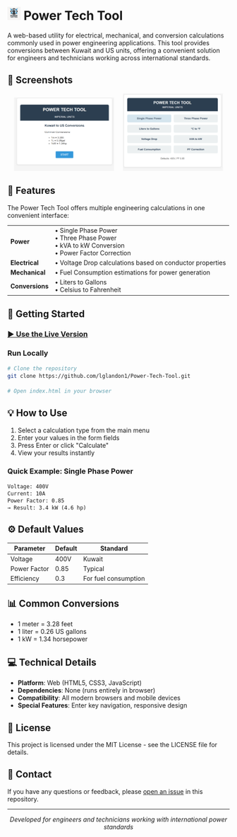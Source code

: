 # <img src="https://github.com/lglandon1/Power-Tech-Tool/blob/main/Light%20Icon.png" alt="Tool Icon" width="30" height="30"> Power Tech Tool

A web-based utility for electrical, mechanical, and conversion calculations commonly used in power engineering applications. This tool provides conversions between Kuwait and US units, offering a convenient solution for engineers and technicians working across international standards.

## 📱 Screenshots

<p align="center">
  <img src="https://github.com/lglandon1/Power-Tech-Tool/blob/main/Screenshot%202025-03-31%201.png" alt="Main Menu" width="45%">
  &nbsp; &nbsp;
  <img src="https://github.com/lglandon1/Power-Tech-Tool/blob/main/Screenshot%202025-03-31%202.png" alt="Calculator Screen" width="45%">
</p>

## 🔧 Features

The Power Tech Tool offers multiple engineering calculations in one convenient interface:

<table>
  <tr>
    <td><b>Power</b></td>
    <td>
      • Single Phase Power <br>
      • Three Phase Power <br>
      • kVA to kW Conversion <br>
      • Power Factor Correction
    </td>
  </tr>
  <tr>
    <td><b>Electrical</b></td>
    <td>• Voltage Drop calculations based on conductor properties</td>
  </tr>
  <tr>
    <td><b>Mechanical</b></td>
    <td>• Fuel Consumption estimations for power generation</td>
  </tr>
  <tr>
    <td><b>Conversions</b></td>
    <td>
      • Liters to Gallons <br>
      • Celsius to Fahrenheit
    </td>
  </tr>
</table>

## 🚀 Getting Started

### [▶️ Use the Live Version](https://lglandon1.github.io/Power-Tech-Tool/)

### Run Locally
```bash
# Clone the repository
git clone https://github.com/lglandon1/Power-Tech-Tool.git

# Open index.html in your browser
```

## 💡 How to Use

1. Select a calculation type from the main menu
2. Enter your values in the form fields
3. Press Enter or click "Calculate"
4. View your results instantly

### Quick Example: Single Phase Power

```
Voltage: 400V
Current: 10A
Power Factor: 0.85
→ Result: 3.4 kW (4.6 hp)
```

## ⚙️ Default Values

| Parameter | Default | Standard |
|-----------|---------|----------|
| Voltage | 400V | Kuwait |
| Power Factor | 0.85 | Typical |
| Efficiency | 0.3 | For fuel consumption |

## 📊 Common Conversions

- 1 meter = 3.28 feet
- 1 liter = 0.26 US gallons
- 1 kW = 1.34 horsepower

## 💻 Technical Details

- **Platform**: Web (HTML5, CSS3, JavaScript)
- **Dependencies**: None (runs entirely in browser)
- **Compatibility**: All modern browsers and mobile devices
- **Special Features**: Enter key navigation, responsive design

## 📄 License

This project is licensed under the MIT License - see the LICENSE file for details.

## 📧 Contact

If you have any questions or feedback, please [open an issue](https://github.com/lglandon1/Power-Tech-Tool/issues) in this repository.

---

<p align="center">
  <i>Developed for engineers and technicians working with international power standards</i>
</p>
